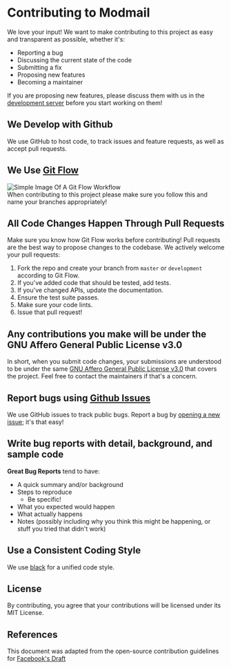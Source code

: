 # Contributing to Modmail

We love your input! We want to make contributing to this project as easy and transparent as possible, whether it's:

- Reporting a bug
- Discussing the current state of the code
- Submitting a fix
- Proposing new features
- Becoming a maintainer

If you are proposing new features, please discuss them with us in the [development server](https://discord.gg/etJNHCQ) before you start working on them!

## We Develop with Github
We use GitHub to host code, to track issues and feature requests, as well as accept pull requests.

## We Use [Git Flow](https://atlassian.com/git/tutorials/comparing-workflows/gitflow-workflow)
![Simple Image Of A Git Flow Workflow](https://nvie.com/img/hotfix-branches@2x.png)  
When contributing to this project please make sure you follow this and name your branches appropriately! 

## All Code Changes Happen Through Pull Requests
Make sure you know how Git Flow works before contributing! 
Pull requests are the best way to propose changes to the codebase. We actively welcome your pull requests:

1. Fork the repo and create your branch from `master` or `development` according to Git Flow.
2. If you've added code that should be tested, add tests.
3. If you've changed APIs, update the documentation.
4. Ensure the test suite passes.
5. Make sure your code lints.
6. Issue that pull request!

## Any contributions you make will be under the GNU Affero General Public License v3.0
In short, when you submit code changes, your submissions are understood to be under the same [GNU Affero General Public License v3.0](https://www.gnu.org/licenses/agpl-3.0.en.html) that covers the project. Feel free to contact the maintainers if that's a concern.

## Report bugs using [Github Issues](https://github.com/kyb3r/modmail/issues)
We use GitHub issues to track public bugs. Report a bug by [opening a new issue](https://github.com/kyb3r/modmail/issues/new); it's that easy!

## Write bug reports with detail, background, and sample code
**Great Bug Reports** tend to have:

- A quick summary and/or background
- Steps to reproduce
  - Be specific!
- What you expected would happen
- What actually happens
- Notes (possibly including why you think this might be happening, or stuff you tried that didn't work)


## Use a Consistent Coding Style
We use [black](https://github.com/python/black) for a unified code style.

## License
By contributing, you agree that your contributions will be licensed under its MIT License.

## References
This document was adapted from the open-source contribution guidelines for [Facebook's Draft](https://github.com/facebook/draft-js/blob/a9316a723f9e918afde44dea68b5f9f39b7d9b00/CONTRIBUTING.md)
